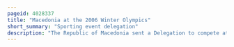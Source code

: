 ```yaml
---
pageid: 4028337
title: "Macedonia at the 2006 Winter Olympics"
short_summary: "Sporting event delegation"
description: "The Republic of Macedonia sent a Delegation to compete at the 2006 Winter Olympics in Turin, Italy from 10–26 February 2006. It was macedonia's third Appearance at a Winter Olympic Games. The Delegation consisted of three Athletes ivana Ivevska and Gjorgi Markovski in Alpine Skiing and Darko Damjanovski in Cross-Country Skiing. The best Performance by Ivevska in any Event was 40th in the Women's giant Slalom."
---
```

